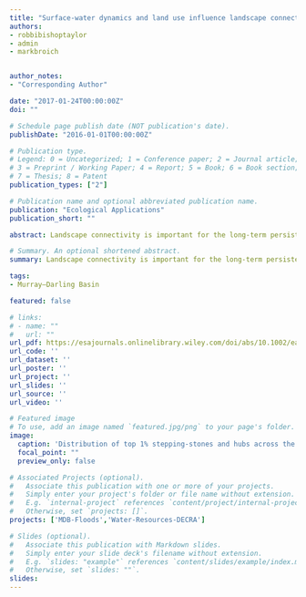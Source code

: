 ```yaml
---
title: "Surface-water dynamics and land use influence landscape connectivity across a major dryland region"
authors:
- robbibishoptaylor
- admin
- markbroich


author_notes:
- "Corresponding Author"

date: "2017-01-24T00:00:00Z"
doi: ""

# Schedule page publish date (NOT publication's date).
publishDate: "2016-01-01T00:00:00Z"

# Publication type.
# Legend: 0 = Uncategorized; 1 = Conference paper; 2 = Journal article;
# 3 = Preprint / Working Paper; 4 = Report; 5 = Book; 6 = Book section;
# 7 = Thesis; 8 = Patent
publication_types: ["2"]

# Publication name and optional abbreviated publication name.
publication: "Ecological Applications"
publication_short: ""

abstract: Landscape connectivity is important for the long-term persistence of species inhabiting dryland freshwater ecosystems, with spatiotemporal surface-water dynamics (e.g., flooding) maintaining connectivity by both creating temporary habitats and providing transient opportunities for dispersal. Improving our understanding of how landscape connectivity varies with respect to surface-water dynamics and land use is an important step to maintaining biodiversity in dynamic dryland environments. Using a newly available validated Landsat TM and ETM+ surface-water time series, we modelled landscape connectivity between dynamic surface-water habitats within Australia's 1 million km2 semiarid Murray Darling Basin across a 25-yr period (1987–2011). We identified key habitats that serve as well-connected “hubs,” or “stepping-stones” that allow long-distance movements through surface-water habitat networks. We compared distributions of these habitats for short- and long-distance dispersal species during dry, average, and wet seasons, and across land-use types. The distribution of stepping-stones and hubs varied both spatially and temporally, with temporal changes driven by drought and flooding dynamics. Conservation areas and natural environments contained higher than expected proportions of both stepping-stones and hubs throughout the time series; however, highly modified agricultural landscapes increased in importance during wet seasons. Irrigated landscapes contained particularly high proportions of well-connected hubs for long-distance dispersers, but remained relatively disconnected for less vagile organisms. The habitats identified by our study may serve as ideal high-priority targets for land-use specific management aimed at maintaining or improving dispersal between surface-water habitats, potentially providing benefits to biodiversity beyond the immediate site scale. Our results also highlight the importance of accounting for the influence of spatial and temporal surface-water dynamics when studying landscape connectivity within highly variable dryland environments.

# Summary. An optional shortened abstract.
summary: Landscape connectivity is important for the long-term persistence of species inhabiting dryland freshwater ecosystems, with spatiotemporal surface-water dynamics (e.g., flooding) maintaining connectivity by both creating temporary habitats and providing transient opportunities for dispersal.

tags:
- Murray–Darling Basin

featured: false

# links:
# - name: ""
#   url: ""
url_pdf: https://esajournals.onlinelibrary.wiley.com/doi/abs/10.1002/eap.1507
url_code: ''
url_dataset: ''
url_poster: ''
url_project: ''
url_slides: ''
url_source: ''
url_video: ''

# Featured image
# To use, add an image named `featured.jpg/png` to your page's folder. 
image:
  caption: 'Distribution of top 1% stepping-stones and hubs across the MDB. Important habitats are shown separately for two dispersal abilities (short-distance, ~1000 m; long-distance, ~ 5000 m) and the driest 25%, average (25–75%) and the wettest 25% of seasons by inundated habitat area.'
  focal_point: ""
  preview_only: false

# Associated Projects (optional).
#   Associate this publication with one or more of your projects.
#   Simply enter your project's folder or file name without extension.
#   E.g. `internal-project` references `content/project/internal-project/index.md`.
#   Otherwise, set `projects: []`.
projects: ['MDB-Floods','Water-Resources-DECRA']

# Slides (optional).
#   Associate this publication with Markdown slides.
#   Simply enter your slide deck's filename without extension.
#   E.g. `slides: "example"` references `content/slides/example/index.md`.
#   Otherwise, set `slides: ""`.
slides:
---
```



